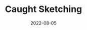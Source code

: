 ---
title: Caught Sketching
fulltitle: Caught Sketching

date: 2022-08-05

tags: 
- 2022
- post
characters:
- tzipora
categories:
- story
- character
keywords:
- 2022

url: /stories/sketching/
aliases:
- /posts/2022-08-05-sketching/

rgb: 173, 143, 132

image: /images/sketching.jpg
reddit: https://www.reddit.com/r/vekllei/comments/wh1e65/caught_sketching/
print: https://www.inprnt.com/gallery/melonkony/caught-sketching/
video:
caption: He had a tin in his hands. She liked seeing the soldiers on patrol. He caught her staring.
---